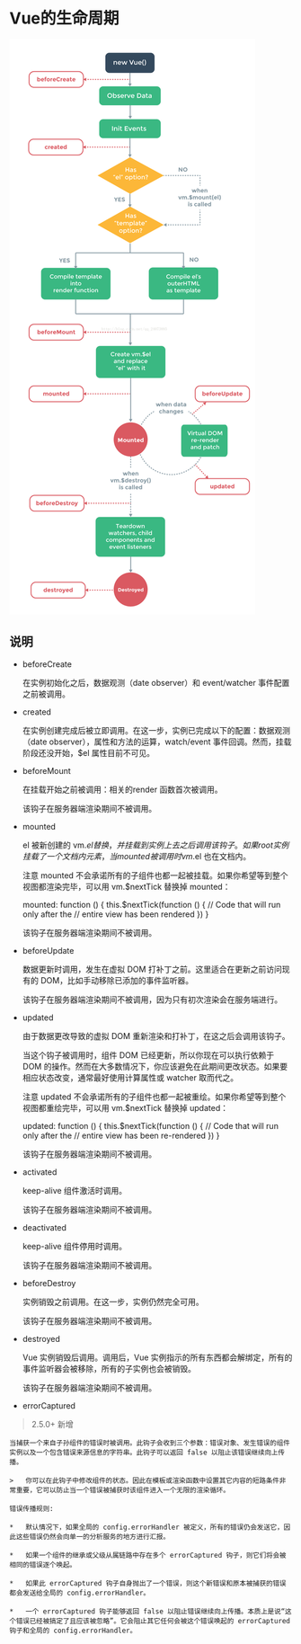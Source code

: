 #   Vue的生命周期

![index](https://raw.githubusercontent.com/esperanza1211/note/master/image/vue%E7%94%9F%E5%91%BD%E5%91%A8%E6%9C%9F.png)

##  说明

*   beforeCreate

    在实例初始化之后，数据观测（date observer）和 event/watcher 事件配置之前被调用。

*   created

    在实例创建完成后被立即调用。在这一步，实例已完成以下的配置：数据观测（date observer），属性和方法的运算，watch/event 事件回调。然而，挂载阶段还没开始，$el 属性目前不可见。

*   beforeMount

    在挂载开始之前被调用：相关的render 函数首次被调用。
    
    该钩子在服务器端渲染期间不被调用。

*   mounted

    el 被新创建的 vm.$el 替换，并挂载到实例上去之后调用该钩子。如果 root 实例挂载了一个文档内元素，当 mounted 被调用时 vm.$el 也在文档内。

    注意 mounted 不会承诺所有的子组件也都一起被挂载。如果你希望等到整个视图都渲染完毕，可以用 vm.$nextTick 替换掉 mounted：

    mounted: function () {
      this.$nextTick(function () {
        // Code that will run only after the
        // entire view has been rendered
      })
    }

    该钩子在服务器端渲染期间不被调用。

*   beforeUpdate

    数据更新时调用，发生在虚拟 DOM 打补丁之前。这里适合在更新之前访问现有的 DOM，比如手动移除已添加的事件监听器。

    该钩子在服务器端渲染期间不被调用，因为只有初次渲染会在服务端进行。

*   updated

    由于数据更改导致的虚拟 DOM 重新渲染和打补丁，在这之后会调用该钩子。

    当这个钩子被调用时，组件 DOM 已经更新，所以你现在可以执行依赖于 DOM 的操作。然而在大多数情况下，你应该避免在此期间更改状态。如果要相应状态改变，通常最好使用计算属性或 watcher 取而代之。

    注意 updated 不会承诺所有的子组件也都一起被重绘。如果你希望等到整个视图都重绘完毕，可以用 vm.$nextTick 替换掉 updated：

    updated: function () {
      this.$nextTick(function () {
        // Code that will run only after the
        // entire view has been re-rendered
      })
    }

    该钩子在服务器端渲染期间不被调用。

*   activated

    keep-alive 组件激活时调用。

    该钩子在服务器端渲染期间不被调用。

*   deactivated

    keep-alive 组件停用时调用。

    该钩子在服务器端渲染期间不被调用。

*   beforeDestroy

    实例销毁之前调用。在这一步，实例仍然完全可用。

    该钩子在服务器端渲染期间不被调用。

*   destroyed

    Vue 实例销毁后调用。调用后，Vue 实例指示的所有东西都会解绑定，所有的事件监听器会被移除，所有的子实例也会被销毁。

    该钩子在服务器端渲染期间不被调用。

*   errorCaptured
>   2.5.0+ 新增

    当捕获一个来自子孙组件的错误时被调用。此钩子会收到三个参数：错误对象、发生错误的组件实例以及一个包含错误来源信息的字符串。此钩子可以返回 false 以阻止该错误继续向上传播。

    >   你可以在此钩子中修改组件的状态。因此在模板或渲染函数中设置其它内容的短路条件非常重要，它可以防止当一个错误被捕获时该组件进入一个无限的渲染循环。

    错误传播规则:

    *   默认情况下，如果全局的 config.errorHandler 被定义，所有的错误仍会发送它，因此这些错误仍然会向单一的分析服务的地方进行汇报。

    *   如果一个组件的继承或父级从属链路中存在多个 errorCaptured 钩子，则它们将会被相同的错误逐个唤起。

    *   如果此 errorCaptured 钩子自身抛出了一个错误，则这个新错误和原本被捕获的错误都会发送给全局的 config.errorHandler。

    *   一个 errorCaptured 钩子能够返回 false 以阻止错误继续向上传播。本质上是说“这个错误已经被搞定了且应该被忽略”。它会阻止其它任何会被这个错误唤起的 errorCaptured 钩子和全局的 config.errorHandler。


